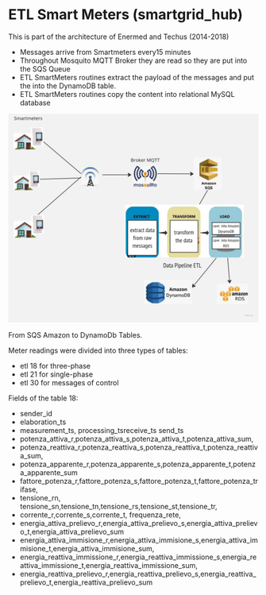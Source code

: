 ETL Smart Meters (smartgrid_hub)
======================================

This is part of the architecture of Enermed and Techus (2014-2018)


- Messages arrive from Smartmeters every15 minutes
- Throughout Mosquito MQTT Broker they are read so they are put into the SQS Queue
- ETL SmartMeters routines extract the payload of the messages and put the into the DynamoDB table.
- ETL SmartMeters routines copy the content into relational MySQL database


![SmartMeters_data_backend.jpg](static%2FSmartMeters_data_backend.jpg)

From SQS Amazon to DynamoDb Tables.

Meter readings were divided into three types of tables:

 - etl 18 for three-phase
 - etl 21 for single-phase
 - etl 30 for messages of control
 
 Fields of the table 18:
 - sender_id 
 - elaboration_ts
 - measurement_ts, processing_tsreceive_ts send_ts
 - potenza_attiva_r,potenza_attiva_s,potenza_attiva_t,potenza_attiva_sum,
 - potenza_reattiva_r,potenza_reattiva_s,potenza_reattiva_t,potenza_reattiva_sum,
 - potenza_apparente_r,potenza_apparente_s,potenza_apparente_t,potenza_apparente_sum
 - fattore_potenza_r,fattore_potenza_s,fattore_potenza_t,fattore_potenza_trifase,
 - tensione_rn, tensione_sn,tensione_tn,tensione_rs,tensione_st,tensione_tr, 
 - corrente_r,corrente_s,corrente_t, frequenza_rete,
 - energia_attiva_prelievo_r,energia_attiva_prelievo_s,energia_attiva_prelievo_t,energia_attiva_prelievo_sum
 - energia_attiva_immisione_r,energia_attiva_immisione_s,energia_attiva_immisione_t,energia_attiva_immisione_sum,
 - energia_reattiva_immissione_r,energia_reattiva_immissione_s,energia_reattiva_immissione_t,energia_reattiva_immissione_sum,
 - energia_reattiva_prelievo_r,energia_reattiva_prelievo_s,energia_reattiva_prelievo_t,energia_reattiva_prelievo_sum
  